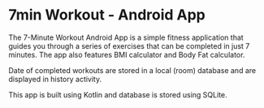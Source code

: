 # 7min Workout - Android App
The 7-Minute Workout Android App is a simple fitness application that guides you through a series of exercises that can be completed in just 7 minutes.
The app also features BMI calculator and Body Fat calculator.

Date of completed workouts are stored in a local (room) database and are displayed in history activity.

This app is built using Kotlin and database is stored using SQLite.
